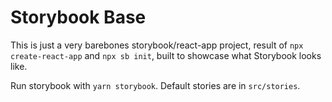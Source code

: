 # Storybook Base
This is just a very barebones storybook/react-app project, result of `npx create-react-app` and `npx sb init`, built to showcase what Storybook looks like.

Run storybook with `yarn storybook`. Default stories are in `src/stories`.

